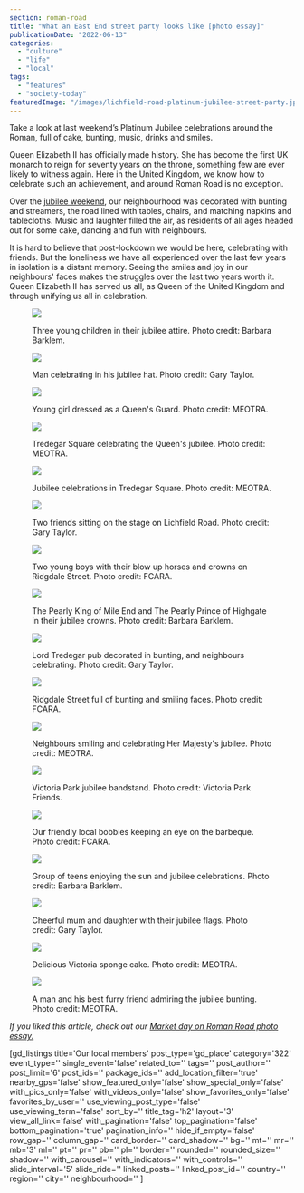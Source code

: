 ```yaml
---
section: roman-road
title: "What an East End street party looks like [photo essay]"
publicationDate: "2022-06-13"
categories: 
  - "culture"
  - "life"
  - "local"
tags: 
  - "features"
  - "society-today"
featuredImage: "/images/lichfield-road-platinum-jubilee-street-party.jpg"
---
```


Take a look at last weekend’s Platinum Jubilee celebrations around the Roman, full of cake, bunting, music, drinks and smiles.

Queen Elizabeth II has officially made history. She has become the first UK monarch to reign for seventy years on the throne, something few are ever likely to witness again. Here in the United Kingdom, we know how to celebrate such an achievement, and around Roman Road is no exception.

Over the [jubilee weekend](https://platinumjubilee.gov.uk/events/), our neighbourhood was decorated with bunting and streamers, the road lined with tables, chairs, and matching napkins and tablecloths. Music and laughter filled the air, as residents of all ages headed out for some cake, dancing and fun with neighbours.

It is hard to believe that post-lockdown we would be here, celebrating with friends. But the loneliness we have all experienced over the last few years in isolation is a distant memory. Seeing the smiles and joy in our neighbours' faces makes the struggles over the last two years worth it. Queen Elizabeth II has served us all, as Queen of the United Kingdom and through unifying us all in celebration.

<figure>

![](/images/Lichfield_feature_image-1024x683.jpg)

<figcaption>

Three young children in their jubilee attire. Photo credit: Barbara Barklem.

</figcaption>

</figure>

<figure>

![](/images/man_jubilee_lichfield.jpg)

<figcaption>

Man celebrating in his jubilee hat. Photo credit: Gary Taylor.

</figcaption>

</figure>

<figure>

![](/images/meotra-young-boy.jpg)

<figcaption>

Young girl dressed as a Queen's Guard. Photo credit: MEOTRA.

</figcaption>

</figure>

<figure>

![](/images/Tredegar-Jubilee--1024x682.jpg)

<figcaption>

Tredegar Square celebrating the Queen's jubilee. Photo credit: MEOTRA.

</figcaption>

</figure>

<figure>

![](/images/meotra_jubilee_party-1024x682.jpg)

<figcaption>

Jubilee celebrations in Tredegar Square. Photo credit: MEOTRA.

</figcaption>

</figure>

<figure>

![](/images/two_men_jubilee.jpg)

<figcaption>

Two friends sitting on the stage on Lichfield Road. Photo credit: Gary Taylor.

</figcaption>

</figure>

<figure>

![](/images/children_fairfield_rd-1024x683.jpg)

<figcaption>

Two young boys with their blow up horses and crowns on Ridgdale Street. Photo credit: FCARA.

</figcaption>

</figure>

<figure>

![](/images/pearly_king_jubilee-1024x683.jpg)

<figcaption>

The Pearly King of Mile End and The Pearly Prince of Highgate in their jubilee crowns. Photo credit: Barbara Barklem.

</figcaption>

</figure>

<figure>

![](/images/outside_tredegar_jubilee-1024x683.jpg)

<figcaption>

Lord Tredegar pub decorated in bunting, and neighbours celebrating. Photo credit: Gary Taylor.

</figcaption>

</figure>

<figure>

![](/images/fairfield_rd-1024x683.jpg)

<figcaption>

Ridgdale Street full of bunting and smiling faces. Photo credit: FCARA.

</figcaption>

</figure>

<figure>

![](/images/Tredegar-celebrations-1024x683.jpg)

<figcaption>

Neighbours smiling and celebrating Her Majesty's jubilee. Photo credit: MEOTRA.

</figcaption>

</figure>

<figure>

![](/images/Vicky_park_jubilee-1024x682.jpg)

<figcaption>

Victoria Park jubilee bandstand. Photo credit: Victoria Park Friends.

</figcaption>

</figure>

<figure>

![](/images/Fairfield-Rd-policemen-jubilee-1024x683.jpg)

<figcaption>

Our friendly local bobbies keeping an eye on the barbeque. Photo credit: FCARA.

</figcaption>

</figure>

<figure>

![](/images/Lichfield_teens_jubilee-1024x683.jpg)

<figcaption>

Group of teens enjoying the sun and jubilee celebrations. Photo credit: Barbara Barklem.

</figcaption>

</figure>

<figure>

![](/images/lichfield_mum_child_jubilee.jpg)

<figcaption>

Cheerful mum and daughter with their jubilee flags. Photo credit: Gary Taylor.

</figcaption>

</figure>

<figure>

![](/images/Tredegar-Jubilee-cake.jpg)

<figcaption>

Delicious Victoria sponge cake. Photo credit: MEOTRA.

</figcaption>

</figure>

<figure>

![](/images/tredegar_man_dog_jubilee.jpg)

<figcaption>

A man and his best furry friend admiring the jubilee bunting. Photo credit: MEOTRA.

</figcaption>

</figure>

_If you liked this article, check out our [Market day on Roman Road photo essay.](https://romanroadlondon.com/roman-road-market-wedgley-snipes-photoessay/)_

\[gd\_listings title='Our local members' post\_type='gd\_place' category='322' event\_type='' single\_event='false' related\_to='' tags='' post\_author='' post\_limit='6' post\_ids='' package\_ids='' add\_location\_filter='true' nearby\_gps='false' show\_featured\_only='false' show\_special\_only='false' with\_pics\_only='false' with\_videos\_only='false' show\_favorites\_only='false' favorites\_by\_user='' use\_viewing\_post\_type='false' use\_viewing\_term='false' sort\_by='' title\_tag='h2' layout='3' view\_all\_link='false' with\_pagination='false' top\_pagination='false' bottom\_pagination='true' pagination\_info='' hide\_if\_empty='false' row\_gap='' column\_gap='' card\_border='' card\_shadow='' bg='' mt='' mr='' mb='3' ml='' pt='' pr='' pb='' pl='' border='' rounded='' rounded\_size='' shadow='' with\_carousel='' with\_indicators='' with\_controls='' slide\_interval='5' slide\_ride='' linked\_posts='' linked\_post\_id='' country='' region='' city='' neighbourhood='' \]
